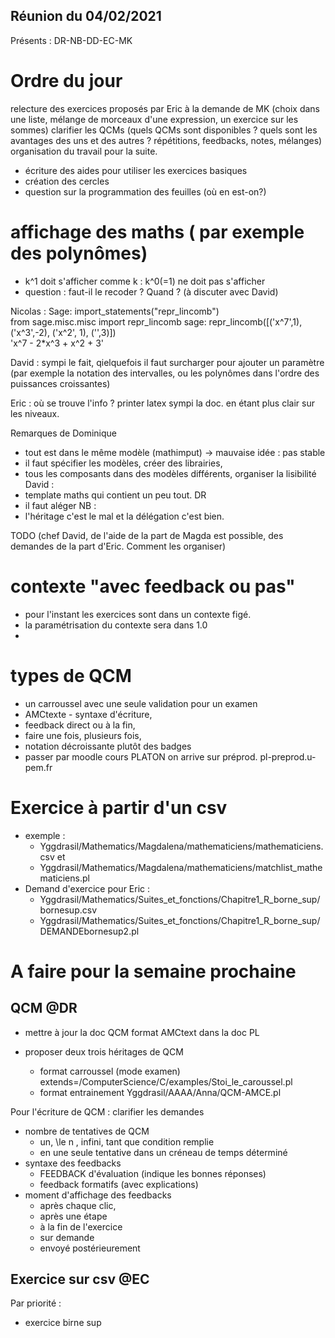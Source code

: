 ## Réunion du 04/02/2021

Présents : DR-NB-DD-EC-MK

# Ordre du jour 
relecture des exercices proposés par Eric à la demande de MK (choix dans une liste, mélange de morceaux d'une expression, un exercice sur les sommes)
clarifier les QCMs (quels QCMs sont disponibles ? quels sont les avantages des uns et des autres ?  répétitions, feedbacks, notes, mélanges)
organisation du travail pour la suite.

- écriture des aides pour utiliser les exercices basiques
- création des cercles
- question sur la programmation des feuilles (où en est-on?)

# affichage des maths ( par exemple des polynômes)
 -  k^1 doit s'afficher comme  k :  k^0(=1) ne doit pas s'afficher
- question : faut-il le recoder ? Quand ? (à discuter avec David)

Nicolas : Sage: import_statements("repr_lincomb")                                    
from sage.misc.misc import repr_lincomb
sage: repr_lincomb([('x^7',1), ('x^3',-2), ('x^2', 1), ('',3)])            
'x^7 - 2*x^3 + x^2 + 3'

David : sympi le fait, qielquefois il faut surcharger pour ajouter un paramètre (par exemple la notation des intervalles, ou les polynômes dans l'ordre des puissances croissantes)

Eric : où se trouve l'info ? printer latex sympi 
la doc. en étant plus clair sur les niveaux. 

Remarques de Dominique 
- tout est dans le même modèle  (mathimput) -> mauvaise idée : pas stable
- il faut spécifier les modèles, créer des librairies, 
- tous les composants dans des modèles différents, organiser la lisibilité
David : 
- template maths qui contient un peu tout. 
DR 
- il faut aléger 
NB : 
- l'héritage c'est le mal et la délégation c'est bien.  

TODO (chef David, de l'aide de la part de Magda est possible, des demandes de la part d'Eric. Comment les organiser)

# contexte "avec feedback ou pas" 
 - pour l'instant les exercices sont dans un contexte figé. 
 - la paramétrisation du contexte sera dans 1.0 
 - 

 # types de QCM 
 - un carroussel avec une seule validation pour un examen 
 - AMCtexte - syntaxe d'écriture,
 - feedback direct ou à la fin,
 - faire une fois, plusieurs fois, 
 - notation décroissante plutôt des badges
 - passer par moodle cours PLATON on arrive sur préprod. pl-preprod.u-pem.fr 

 # Exercice à partir d'un csv 
 - exemple : 
    - Yggdrasil/Mathematics/Magdalena/mathematiciens/mathematiciens.csv et 
    - Yggdrasil/Mathematics/Magdalena/mathematiciens/matchlist_mathematiciens.pl
 - Demand d'exercice pour Eric :
    - Yggdrasil/Mathematics/Suites_et_fonctions/Chapitre1_R_borne_sup/bornesup.csv
    - Yggdrasil/Mathematics/Suites_et_fonctions/Chapitre1_R_borne_sup/DEMANDEbornesup2.pl

# A faire pour la semaine prochaine

## QCM @DR 

- mettre à jour la doc QCM format AMCtext dans la doc PL 

- proposer deux trois héritages de QCM
    - format carroussel (mode examen) extends=/ComputerScience/C/examples/Stoi_le_caroussel.pl
    - format entrainement    Yggdrasil/AAAA/Anna/QCM-AMCE.pl


Pour l'écriture de QCM : clarifier les demandes
- nombre de tentatives de QCM 
    - un, \le n , infini, tant que condition remplie 
    - en une seule tentative dans un créneau de temps déterminé
- syntaxe des feedbacks
    - FEEDBACK d'évaluation (indique les bonnes réponses)
    - feedback formatifs (avec explications)
- moment d'affichage des feedbacks
    - après chaque clic, 
    - après une étape
    - à la fin de l'exercice
    - sur demande
    - envoyé postérieurement

## Exercice sur csv @EC 

Par priorité : 
- exercice birne sup 
